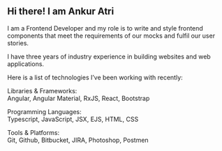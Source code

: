 ## Hi there! I am Ankur Atri

I am a Frontend Developer and my role is to write and style frontend components that meet the requirements of our mocks and fulfil our user stories.

I have three years of industry experience in building websites and web applications.

Here is a list of technologies I’ve been working with recently:

Libraries & Frameworks:  
Angular, Angular Material, RxJS, React, Bootstrap

Programming Languages:  
Typescript, JavaScript, JSX, EJS, HTML, CSS

Tools & Platforms:  
Git, Github, Bitbucket, JIRA, Photoshop, Postmen
